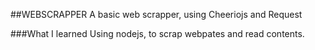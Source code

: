 ##WEBSCRAPPER
A basic web scrapper, using Cheeriojs and Request

###What I learned
Using nodejs, to scrap webpates and read contents.

